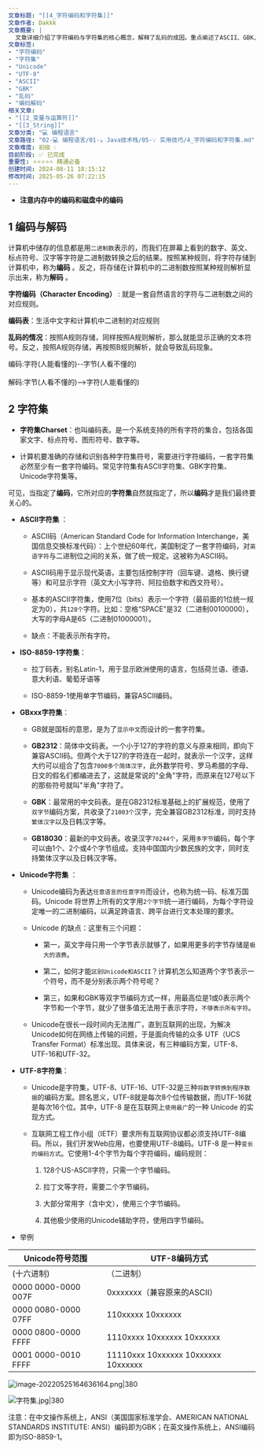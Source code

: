 ```yaml
---
文章标题: "[[4_字符编码和字符集]]" 
文章作者: Dakkk
文章概要: |
  文章详细介绍了字符编码与字符集的核心概念，解释了乱码的成因。重点阐述了ASCII、GBK、Unicode及其变长编码UTF-8等主流标准的特点、优势及应用。强调了UTF-8作为互联网推荐编码的重要性。
文章标签:
- "字符编码"
- "字符集"
- "Unicode"
- "UTF-8"
- "ASCII"
- "GBK"
- "乱码"
- "编码解码"
相关文章:
- "[[2_变量与运算符]]"
- "[[3_String]]"
文章分类: "💻 编程语言"
文章路径: "02-💻 编程语言/01-☕ Java技术栈/05-💡 实用技巧/4_字符编码和字符集.md"
文章难度: 初级 💧
目前阶段: ✅ 已完成
重要性: ⭐⭐⭐⭐⭐ 精通必备
创建时间: 2024-08-11 18:15:12
修改时间: 2025-05-26 07:22:15
---
```



- **注意内存中的编码和磁盘中的编码**

## 1 编码与解码

计算机中储存的信息都是用`二进制数`表示的，而我们在屏幕上看到的数字、英文、标点符号、汉字等字符是二进制数转换之后的结果。按照某种规则，将字符存储到计算机中，称为**编码** 。反之，将存储在计算机中的二进制数按照某种规则解析显示出来，称为**解码** 。

**字符编码（Character Encoding）** : 就是一套自然语言的字符与二进制数之间的对应规则。

**编码表**：生活中文字和计算机中二进制的对应规则

**乱码的情况**：按照A规则存储，同样按照A规则解析，那么就能显示正确的文本符号。反之，按照A规则存储，再按照B规则解析，就会导致乱码现象。

编码:字符(人能看懂的)--字节(人看不懂的)  
​  
解码:字节(人看不懂的)-->字符(人能看懂的)

## 2 字符集

-   **字符集Charset**：也叫编码表。是一个系统支持的所有字符的集合，包括各国家文字、标点符号、图形符号、数字等。
    

-   计算机要准确的存储和识别各种字符集符号，需要进行字符编码，一套字符集必然至少有一套字符编码。常见字符集有ASCII字符集、GBK字符集、Unicode字符集等。
    

可见，当指定了**编码**，它所对应的**字符集**自然就指定了，所以**编码**才是我们最终要关心的。

-   **ASCII字符集** ：
    
    -   ASCII码（American Standard Code for Information Interchange，美国信息交换标准代码）：上个世纪60年代，美国制定了一套字符编码，对`英语字符`与二进制位之间的关系，做了统一规定。这被称为ASCII码。
        
    -   ASCII码用于显示现代英语，主要包括控制字符（回车键、退格、换行键等）和可显示字符（英文大小写字符、阿拉伯数字和西文符号）。
        
    -   基本的ASCII字符集，使用7位（bits）表示一个字符（最前面的1位统一规定为0），共`128个`字符。比如：空格“SPACE”是32（二进制00100000），大写的字母A是65（二进制01000001）。
        
    -   缺点：不能表示所有字符。
        
-   **ISO-8859-1字符集**：
    
    -   拉丁码表，别名Latin-1，用于显示欧洲使用的语言，包括荷兰语、德语、意大利语、葡萄牙语等
        
    -   ISO-8859-1使用单字节编码，兼容ASCII编码。
        
-   **GBxxx字符集**：
    
    -   GB就是国标的意思，是为了`显示中文`而设计的一套字符集。
        
    -   **GB2312**：简体中文码表。一个小于127的字符的意义与原来相同，即向下兼容ASCII码。但两个大于127的字符连在一起时，就表示一个汉字，这样大约可以组合了包含`7000多个简体汉字`，此外数学符号、罗马希腊的字母、日文的假名们都编进去了，这就是常说的"全角"字符，而原来在127号以下的那些符号就叫"半角"字符了。
        
    -   **GBK**：最常用的中文码表。是在GB2312标准基础上的扩展规范，使用了`双字节`编码方案，共收录了`21003个`汉字，完全兼容GB2312标准，同时支持`繁体汉字`以及日韩汉字等。
        
    -   **GB18030**：最新的中文码表。收录汉字`70244个`，采用`多字节`编码，每个字可以由1个、2个或4个字节组成。支持中国国内少数民族的文字，同时支持繁体汉字以及日韩汉字等。
        
-   **Unicode字符集** ：
    
    -   Unicode编码为表达`任意语言的任意字符`而设计，也称为统一码、标准万国码。Unicode 将世界上所有的文字用`2个字节`统一进行编码，为每个字符设定唯一的二进制编码，以满足跨语言、跨平台进行文本处理的要求。
        
    
    -   Unicode 的缺点：这里有三个问题：
        
        -   第一，英文字母只用一个字节表示就够了，如果用更多的字节存储是`极大的浪费`。
            
        -   第二，如何才能`区别Unicode和ASCII`？计算机怎么知道两个字节表示一个符号，而不是分别表示两个符号呢？
            
        -   第三，如果和GBK等双字节编码方式一样，用最高位是1或0表示两个字节和一个字节，就少了很多值无法用于表示字符，`不够表示所有字符`。
            
    -   Unicode在很长一段时间内无法推广，直到互联网的出现，为解决Unicode如何在网络上传输的问题，于是面向传输的众多 UTF（UCS Transfer Format）标准出现。具体来说，有三种编码方案，UTF-8、UTF-16和UTF-32。
        
-   **UTF-8字符集**：
    
    -   Unicode是字符集，UTF-8、UTF-16、UTF-32是三种`将数字转换到程序数据`的编码方案。顾名思义，UTF-8就是每次8个位传输数据，而UTF-16就是每次16个位。其中，UTF-8 是在互联网上`使用最广`的一种 Unicode 的实现方式。
        
    -   互联网工程工作小组（IETF）要求所有互联网协议都必须支持UTF-8编码。所以，我们开发Web应用，也要使用UTF-8编码。UTF-8 是一种`变长的编码方式`。它使用1-4个字节为每个字符编码，编码规则：
        
        1.  128个US-ASCII字符，只需一个字节编码。
            
        2.  拉丁文等字符，需要二个字节编码。
            
        3.  大部分常用字（含中文），使用三个字节编码。
            
        4.  其他极少使用的Unicode辅助字符，使用四字节编码。
            

-   举例

|Unicode符号范围 | UTF-8编码方式|
|--|--|
|(十六进制)           | （二进制）|
|0000 0000-0000 007F | 0xxxxxxx（兼容原来的ASCII）|
|0000 0080-0000 07FF | 110xxxxx 10xxxxxx|
|0000 0800-0000 FFFF | 1110xxxx 10xxxxxx 10xxxxxx|
|0001 0000-0010 FFFF | 11110xxx 10xxxxxx 10xxxxxx 10xxxxxx|

![image-20220525164636164.png|380](https://my-obsidian-image.oss-cn-guangzhou.aliyuncs.com/2024/04/e0cc49005689c1de9fb454a451d08341.png)

![字符集.jpg|380](https://my-obsidian-image.oss-cn-guangzhou.aliyuncs.com/2024/04/458c48412331300fde65d956618eb9d6.jpg)


注意：在中文操作系统上，ANSI（美国国家标准学会、AMERICAN NATIONAL STANDARDS INSTITUTE: ANSI）编码即为GBK；在英文操作系统上，ANSI编码即为ISO-8859-1。

